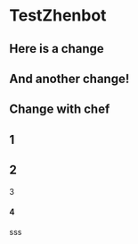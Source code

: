 # TestZhenbot
Here is a change
---
And another change!
---
Change with chef
---
1
---
2
---
3
#### 4
sss
